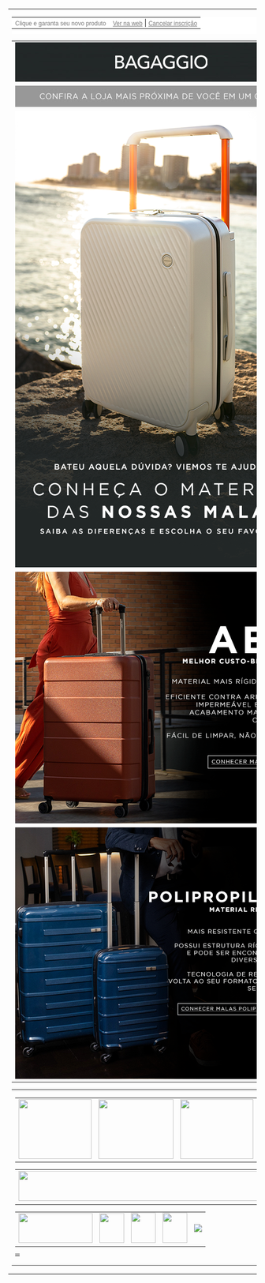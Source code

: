 <!-- ALL CONTAINER -->
<table width="600" border="0" cellspacing="0" cellpadding="0" align="center">
<tbody>
<tr>
<td align="center"><!-- HEADER -->
<table width="600" cellpadding="0" cellspacing="0" border="0" align="center" style="background-color: #ffffff; padding-bottom: 10px;">
<tbody>
<tr>
<td align="left"><font color="#767676" face="sans-serif"><span style="font-size: 12px;">Clique e garanta seu novo produto</span></font></td>
<td align="right"><a href="##preview##" style="font-family: sans-serif; color: #767676; font-size: 9pt;">Ver na web</a> | <a href="##optout##" style="font-family: sans-serif; color: #767676; font-size: 9pt;">Cancelar inscri&ccedil;&atilde;o</a></td>
</tr>
</tbody>
</table>
<table width="599" border="0" cellspacing="0" cellpadding="0" align="center">
<tbody>
<tr>
<td align="center"><a href="https://www.bagaggio.com.br/nossas-lojas"><img src="images/img1.jpg" alt="" width="600" height="80" /></a></td>
</tr>
<tr>
<td align="center"><a href="https://www.bagaggio.com.br/nossas-lojas"><img src="images/img6.jpg" alt="" width="600" height="43" /></a></td>
</tr>
<tr>
<td align="center"><a href="https://www.bagaggio.com.br/nossas-lojas"><img src="images/img7.png" alt="" width="600" height="925" /></a></td>
</tr>
<tr>
<td align="center"><a href="https://www.bagaggio.com.br/nossas-lojas"><img src="images/img8.png" alt="" width="600" height="510" /></a></td>
</tr>
<tr>
<td align="center"><a href="https://www.bagaggio.com.br/nossas-lojas"><img src="images/img9.png" alt="" width="600" height="510" /></a></td>
</tr>
</tbody>
</table>
<!-- footer --> <!-- END BANNER -->
<table width="600" border="0" cellspacing="0" cellpadding="0" align="center">
<tbody>
<tr>
<td align="center"><!-- footer-->
<table align="center" border="0" cellpadding="0" cellspacing="0" width="600">
<tbody>
<tr>
<td style="text-align: center;" align="center"><a href="https://www.bagaggio.com.br/"> <img src="https://d15k2d11r6t6rl.cloudfront.net/public/users/Integrators/11600282-cef0-49b8-976c-245633685f8f/bagaggio/Footer_01.png" caption="false" width="148" height="121" /> </a></td>
<td style="text-align: center;" align="center"><a href="https://www.bagaggio.com.br/"> <img src="https://d15k2d11r6t6rl.cloudfront.net/public/users/Integrators/11600282-cef0-49b8-976c-245633685f8f/bagaggio/Footer_02.png" caption="false" width="152" height="121" /> </a></td>
<td style="text-align: center;" align="center"><a href="https://www.bagaggio.com.br/"> <img src="https://d15k2d11r6t6rl.cloudfront.net/public/users/Integrators/11600282-cef0-49b8-976c-245633685f8f/bagaggio/Footer_03.png" caption="false" width="148" height="121" /> </a></td>
<td style="text-align: center;" align="center"><a href="https://www.bagaggio.com.br/"> <img src="https://d15k2d11r6t6rl.cloudfront.net/public/users/Integrators/11600282-cef0-49b8-976c-245633685f8f/bagaggio/Footer_04.png" caption="false" width="152" height="121" /> </a></td>
</tr>
</tbody>
</table>
<table align="center" border="0" cellpadding="0" cellspacing="0" width="600">
<tbody>
<tr>
<td style="text-align: center;" align="center"><a href="https://www.bagaggio.com.br/"> <img height="61" src="https://d15k2d11r6t6rl.cloudfront.net/public/users/Integrators/11600282-cef0-49b8-976c-245633685f8f/bagaggio/Footer_05.png" width="600" caption="false" /> </a></td>
</tr>
</tbody>
</table>
<table align="center" border="0" cellpadding="0" cellspacing="0" width="600">
<tbody>
<tr>
<td style="text-align: center;" align="center"><a href="https://www.bagaggio.com.br/"> <img src="https://d15k2d11r6t6rl.cloudfront.net/public/users/Integrators/11600282-cef0-49b8-976c-245633685f8f/bagaggio/Footer_06.png" caption="false" width="150" height="60" /> </a></td>
<td style="text-align: center;" align="center"><a href="https://www.instagram.com/bagaggio/"> <img src="https://d15k2d11r6t6rl.cloudfront.net/public/users/Integrators/11600282-cef0-49b8-976c-245633685f8f/bagaggio/Footer_07.png" caption="false" width="50" height="60" /> </a></td>
<td style="text-align: center;" align="center"><a href="https://www.facebook.com/bagaggio"> <img src="https://d15k2d11r6t6rl.cloudfront.net/public/users/Integrators/11600282-cef0-49b8-976c-245633685f8f/bagaggio/Footer_08.png" caption="false" width="50" height="61" /> </a></td>
<td style="text-align: center;" align="center"><a href="https://www.youtube.com/channel/UCWq3G1tK1WGrGmCMDjaXIKw"> <img src="https://d15k2d11r6t6rl.cloudfront.net/public/users/Integrators/11600282-cef0-49b8-976c-245633685f8f/bagaggio/Footer_09.png" caption="false" width="50" height="61" /> </a></td>
<td style="text-align: center;" align="center"><a href="https://www.bagaggio.com.br/institucional/contato"> <img src="https://d15k2d11r6t6rl.cloudfront.net/public/users/Integrators/11600282-cef0-49b8-976c-245633685f8f/bagaggio/Footer_10.png" width="299" caption="false" /> </a></td>
</tr>
</tbody>
</table>
<table align="center" border="0" cellpadding="0" cellspacing="0" width="600">
<tbody>
<tr>
<td style="text-align: center; color: #808080; font-size: 9px;">
</td>
</tr>
</tbody>
</table>
</td>
</tr>
</tbody>
</table>
</td>
</tr>
</tbody>
</table>
<!-- END ALL CONTAINER -->
